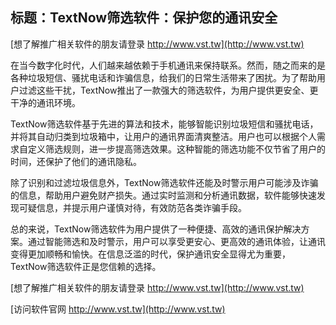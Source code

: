 ## **标题：TextNow筛选软件：保护您的通讯安全**

[想了解推广相关软件的朋友请登录 http://www.vst.tw](http://www.vst.tw)

在当今数字化时代，人们越来越依赖于手机通讯来保持联系。然而，随之而来的是各种垃圾短信、骚扰电话和诈骗信息，给我们的日常生活带来了困扰。为了帮助用户过滤这些干扰，TextNow推出了一款强大的筛选软件，为用户提供更安全、更干净的通讯环境。

TextNow筛选软件基于先进的算法和技术，能够智能识别垃圾短信和骚扰电话，并将其自动归类到垃圾箱中，让用户的通讯界面清爽整洁。用户也可以根据个人需求自定义筛选规则，进一步提高筛选效果。这种智能的筛选功能不仅节省了用户的时间，还保护了他们的通讯隐私。

除了识别和过滤垃圾信息外，TextNow筛选软件还能及时警示用户可能涉及诈骗的信息，帮助用户避免财产损失。通过实时监测和分析通讯数据，软件能够快速发现可疑信息，并提示用户谨慎对待，有效防范各类诈骗手段。

总的来说，TextNow筛选软件为用户提供了一种便捷、高效的通讯保护解决方案。通过智能筛选和及时警示，用户可以享受更安心、更高效的通讯体验，让通讯变得更加顺畅和愉快。在信息泛滥的时代，保护通讯安全显得尤为重要，TextNow筛选软件正是您信赖的选择。

[想了解推广相关软件的朋友请登录 http://www.vst.tw](http://www.vst.tw)


[访问软件官网 http://www.vst.tw](http://www.vst.tw)
